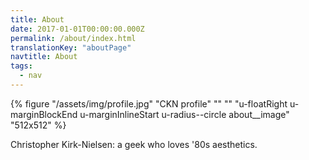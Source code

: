 ```yaml
---
title: About
date: 2017-01-01T00:00:00.000Z
permalink: /about/index.html
translationKey: "aboutPage"
navtitle: About
tags:
  - nav
---
```


{% figure "/assets/img/profile.jpg" "CKN profile" "" "" "u-floatRight u-marginBlockEnd u-marginInlineStart u-radius--circle about__image" "512x512" %}

Christopher Kirk-Nielsen: a geek who loves '80s aesthetics.